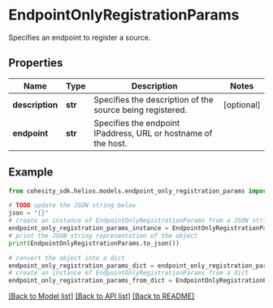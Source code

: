 # EndpointOnlyRegistrationParams

Specifies an endpoint to register a source.

## Properties

Name | Type | Description | Notes
------------ | ------------- | ------------- | -------------
**description** | **str** | Specifies the description of the source being registered. | [optional] 
**endpoint** | **str** | Specifies the endpoint IPaddress, URL or hostname of the host. | 

## Example

```python
from cohesity_sdk.helios.models.endpoint_only_registration_params import EndpointOnlyRegistrationParams

# TODO update the JSON string below
json = "{}"
# create an instance of EndpointOnlyRegistrationParams from a JSON string
endpoint_only_registration_params_instance = EndpointOnlyRegistrationParams.from_json(json)
# print the JSON string representation of the object
print(EndpointOnlyRegistrationParams.to_json())

# convert the object into a dict
endpoint_only_registration_params_dict = endpoint_only_registration_params_instance.to_dict()
# create an instance of EndpointOnlyRegistrationParams from a dict
endpoint_only_registration_params_from_dict = EndpointOnlyRegistrationParams.from_dict(endpoint_only_registration_params_dict)
```
[[Back to Model list]](../README.md#documentation-for-models) [[Back to API list]](../README.md#documentation-for-api-endpoints) [[Back to README]](../README.md)


